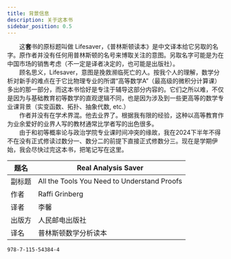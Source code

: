 ```yaml
---
title: 背景信息
description: 关于这本书
sidebar_position: 0.5
---
```


&emsp;&emsp;这**套**书的原标题叫做 Lifesaver，《普林斯顿读本》是中文译本给它另取的名字。原作者并没有任何用普林斯顿的名号来博取关注的意图。另取名字可能是为在中国市场的销售考虑（不一定是译者决定的，也可能是出版社）。  
&emsp;&emsp;顾名思义，Lifesaver，意图是挽救濒临死亡的人。按我个人的理解，数学分析对新手的难点在于它比物理专业的所谓“高等数学A”（最高级的微积分计算课）多出的那一部分，而这本书恰好是专注于辅导这部分内容的。它们之所以难，不仅是因为与基础教育初等数学的直观逻辑不同，也是因为涉及到一些更高等的数学专业课背景（实变函数、拓扑、抽象代数, etc.）  
&emsp;&emsp;作者并没有在学术界混。他去业界了。根据我有限的经验，这种以高等教育作为业余爱好的业界人写的教材通常比学者写的出色很多。  
&emsp;&emsp;由于和初等概率论与政治学院专业课时间冲突的缘故，我在2024下半年不得不在没有正式修读过数分一、数分二的前提下直接正式修数分三。现在是学期伊始，我会尽快过完这本书，把笔记写在这里。

| 题名 | Real Analysis Saver |
|---|---|
| 副标题 | All the Tools You Need to Understand Proofs | 
| 作者 | Raffi Grinberg |
| 译者 | 李馨 |
| 出版方 | 人民邮电出版社 |
| 译名 | 普林斯顿数学分析读本 |

```text title="ISBN"
978-7-115-54384-4
```

